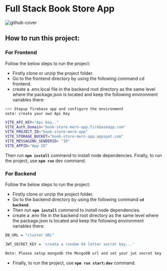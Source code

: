 # Full Stack Book Store App<br />
![github-cover](https://github.com/user-attachments/assets/a14adb62-b384-4612-a739-c8a9a31adc29) <br />

## How to run this project:
### For Frontend
Follow the below steps to run the project:

- Firstly clone or unzip the project folder.
- Go to the frontend directory by using the following command cd frontend.
- create a .env.local file in the backend root directory as the same level where the package.json is located and keep the following environment variables there:

``` bash
>>> Stepup firebase app and configure the environment
note: create your own Api Key

VITE_API_KEY="Api Key.."
VITE_Auth_Domain="book-store-mern-app.firebaseapp.com"
VITE_PROJECT_ID="book-store-mern-app"
VITE_STORAGE_BUCKET="book-store-mern-app.appspot.com"
VITE_MESSAGING_SENDERID= "ID"
VITE_APPID="App ID"
```
Then run **`npm install`** commend to install node dependencies.
Finally, to run the project, use **`npm run`** dev command.
<br />
### For Backend
Follow the below steps to run the project:

- Firstly clone or unzip the project folder.
- Go to the backend directory by using the following command  **`cd backend`**.
- Then run **`npm install`** commend to install node dependencies.
- create a .env file in the backend root directory as the same level where the package.json is located and keep the following environment variables there:
``` bash
DB_URL = "cluster URL"

JWT_SECRET_KEY = 'create a rondom 64 letter secret key...'

Note: Please setup mongodb the MongoDB url and set your jwt secret key above.
```
- Finally, to run the project, use **`npm run start:dev`** command.
